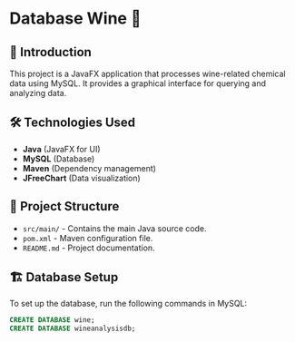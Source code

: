 # Database Wine 🍷

## 📌 Introduction
This project is a JavaFX application that processes wine-related chemical data using MySQL. It provides a graphical interface for querying and analyzing data.

## 🛠️ Technologies Used
- **Java** (JavaFX for UI)
- **MySQL** (Database)
- **Maven** (Dependency management)
- **JFreeChart** (Data visualization)

## 📂 Project Structure
- `src/main/` - Contains the main Java source code.
- `pom.xml` - Maven configuration file.
- `README.md` - Project documentation.

## 🏗️ Database Setup
To set up the database, run the following commands in MySQL:

```sql
CREATE DATABASE wine;
CREATE DATABASE wineanalysisdb;
